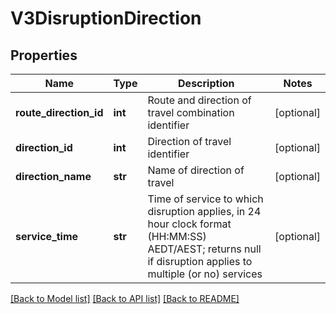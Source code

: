 # V3DisruptionDirection

## Properties
Name | Type | Description | Notes
------------ | ------------- | ------------- | -------------
**route_direction_id** | **int** | Route and direction of travel combination identifier | [optional] 
**direction_id** | **int** | Direction of travel identifier | [optional] 
**direction_name** | **str** | Name of direction of travel | [optional] 
**service_time** | **str** | Time of service to which disruption applies, in 24 hour clock format (HH:MM:SS) AEDT/AEST; returns null if disruption applies to multiple (or no) services | [optional] 

[[Back to Model list]](../README.md#documentation-for-models) [[Back to API list]](../README.md#documentation-for-api-endpoints) [[Back to README]](../README.md)


